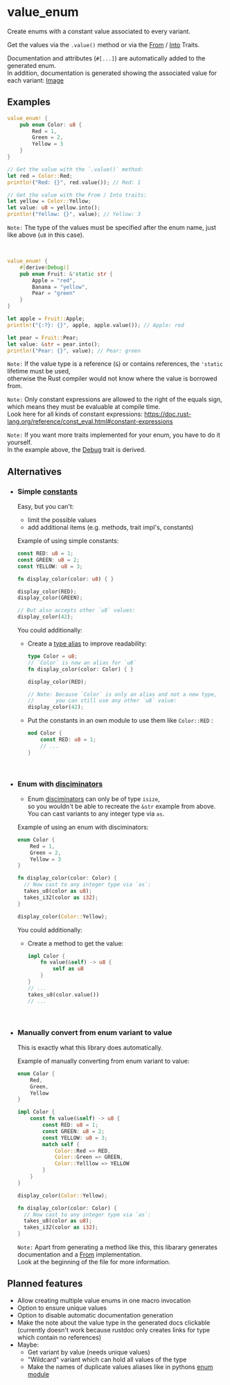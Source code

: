 # value_enum

Create enums with a constant value associated to every variant.

Get the values via the `.value()` method or via the
[From](https://doc.rust-lang.org/stable/std/convert/trait.From.html "docs for std::convert::From")
/ [Into](https://doc.rust-lang.org/stable/std/convert/trait.Into.html "docs for std::convert::Into")
Traits.

Documentation and attributes (`#[...]`) are automatically added to the generated enum.  
In addition, documentation is generated showing the associated value for each variant:
[Image](./assets/generated_docs_example_dark.png)
<!-- You can see it in action by running `cargo doc --example color --open`.-->

## Examples
<!-- Keep in sync with the examples folder -->

```rust
value_enum! {
    pub enum Color: u8 {
        Red = 1,
        Green = 2,
        Yellow = 3
    }
}

// Get the value with the `.value()` method:
let red = Color::Red;
println!("Red: {}", red.value()); // Red: 1

// Get the value with the From / Into traits:
let yellow = Color::Yellow;
let value: u8 = yellow.into();
println!("Yellow: {}", value); // Yellow: 3
```

`Note:` The type of the values must be specified after the enum name, just like above (`u8` in this case).

<br>

```rust
value_enum! {
    #[derive(Debug)]
    pub enum Fruit: &'static str {
        Apple = "red",
        Banana = "yellow",
        Pear = "green"
    }
}

let apple = Fruit::Apple;
println!("{:?}: {}", apple, apple.value()); // Apple: red

let pear = Fruit::Pear;
let value: &str = pear.into();
println!("Pear: {}", value); // Pear: green
```

`Note:` If the value type is a reference (`&`) or contains references, the `'static` lifetime must be used,  
otherwise the Rust compiler would not know where the value is borrowed from.

`Note:` Only constant expressions are allowed to the right of the equals sign,  
which means they must be evaluable at compile time.  
Look here for all kinds of constant expressions: <https://doc.rust-lang.org/reference/const_eval.html#constant-expressions>

`Note:` If you want more traits implemented for your enum, you have to do it yourself.  
In the example above, the
[Debug](https://doc.rust-lang.org/stable/std/fmt/trait.Debug.html "docs for std::fmt::Debug")
trait is derived.

## Alternatives

- ### **Simple [constants](https://doc.rust-lang.org/reference/items/constant-items.html)**

  Easy, but you can't:
  - limit the possible values
  - add additional items (e.g. methods, trait impl's, constants)

  Example of using simple constants:

  ```rust
  const RED: u8 = 1;
  const GREEN: u8 = 2;
  const YELLOW: u8 = 3;

  fn display_color(color: u8) { }

  display_color(RED);
  display_color(GREEN);

  // But also accepts other `u8` values:
  display_color(42);
  ```

  You could additionally:
  - Create a
  [type alias](https://doc.rust-lang.org/reference/items/type-aliases.html)
  to improve readability:

    ```rust
    type Color = u8;
    // `Color` is now an alias for `u8`
    fn display_color(color: Color) { }

    display_color(RED);

    // Note: Because `Color` is only an alias and not a new type,
    //       you can still use any other `u8` value:
    display_color(42);
    ```

  - Put the constants in an own module to use them like `Color::RED` :

    ```rust
    mod Color {
        const RED: u8 = 1;
        // ...
    }
    ```

  <br>

- ### **Enum with [disciminators](https://doc.rust-lang.org/reference/items/enumerations.html#custom-discriminant-values-for-fieldless-enumerations)**

  - Enum
    [disciminators](https://doc.rust-lang.org/reference/items/enumerations.html#custom-discriminant-values-for-fieldless-enumerations)
    can only be of type `isize`,  
    so you wouldn't be able to recreate the `&str` example from above.  
    You can cast variants to any integer type via `as`.

  Example of using an enum with disciminators:

  ```rust
  enum Color {
      Red = 1,
      Green = 2,
      Yellow = 3
  }

  fn display_color(color: Color) {
    // Now cast to any integer type via `as`:
    takes_u8(color as u8);
    takes_i32(color as i32);
  }

  display_color(Color::Yellow);
  ```
  
  You could additionally:
  - Create a method to get the value:

    ```rust
    impl Color {
        fn value(&self) -> u8 {
            self as u8
        }
    }
    // ...
    takes_u8(color.value())
    // ...
    ```

  <br>

- ### **Manually convert from enum variant to value**

  This is exactly what this library does automatically.  

  Example of manually converting from enum variant to value:

  ```rust
  enum Color {
      Red,
      Green,
      Yellow
  }

  impl Color {
      const fn value(&self) -> u8 {
          const RED: u8 = 1;
          const GREEN: u8 = 2;
          const YELLOW: u8 = 3;
          match self {
              Color::Red => RED,
              Color::Green => GREEN,
              Color::Yelllow => YELLOW
          }
      }
  }

  display_color(Color::Yellow);

  fn display_color(color: Color) {
    // Now cast to any integer type via `as`:
    takes_u8(color as u8);
    takes_i32(color as i32);
  }
  ```

  `Note:` Apart from generating a method like this, this libarary generates documentation and a
  [From](https://doc.rust-lang.org/stable/std/convert/trait.From.html "docs for std::convert::From")
  implementation.  
  Look at the beginning of the file for more information.

## Planned features

- Allow creating multiple value enums in one macro invocation
- Option to ensure unique values
- Option to disable automatic documentation generation
- Make the note about the value type in the generated docs clickable  
  (currently doesn't work because rustdoc only creates links for type which contain no references)
- Maybe:
  - Get variant by value (needs unique values)
  - "Wildcard" variant which can hold all values of the type
  - Make the names of duplicate values aliases like in pythons
    [enum module](https://docs.python.org/3/library/enum.html)
